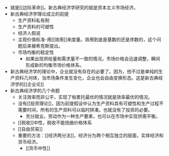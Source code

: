 - 就是[[边际革命]]。新古典经济学研究的就是资本主义市场经济。
- 新古典经济学理论成立的前提
    - 生产资料私有制
    - 生产资料的可塑性
    - 经济人假说
    - 主观价值标准-用[[效用]]来度量。效用到底是基数的还是序数的，这个问题后来被希克斯提出。
    - 市场均衡的稳定性
        - 如果出现供给量和需求量不一致的情况，市场价格会迅速调整，瞬间形成新的均衡市场价格体系。
- 新古典经济学的理论中，企业就没有存在的必要了。因为，他不过是单纯的生产资料几何体，当市场条件发生变化，企业也会自由变换形态。这是新古典经济学的[[企业论]]
- 新古典经济学的几个命题
    - 关注效率而非公平，实现了帕累托最优的情况就是效率最优的情况。
    - 没有[[投资理论]]，因为前提假设中认为生产资料具有可塑性和生产过程不需要时间，所有的生产资料可以临时拼凑。也就没有了投资的必要。
        - 充分就业。劳动作为一种生产要素，也可以在市场中实现供需平衡。
    - [[税收]]中性，税收不能扭曲价格体系
    - [[自由贸易]]
    - 重要的方法：[[经济两分法]]，经济分为两个相互独立的层面，实体经济和货币经济。
        - [[货币中性]]
